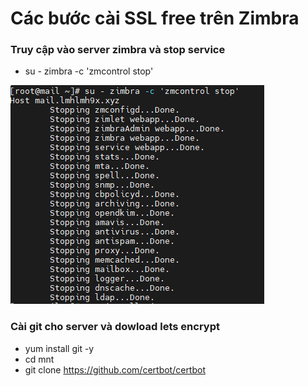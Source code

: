 # Các bước cài SSL free trên Zimbra

### Truy cập vào server zimbra và stop service

- su - zimbra -c 'zmcontrol stop'

<img src="image/1.PNG">

### Cài git cho server và dowload lets encrypt

- yum install git -y
- cd mnt 
- git clone https://github.com/certbot/certbot



